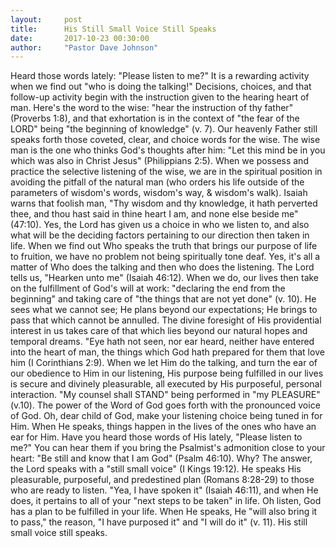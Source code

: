 ```yaml
---
layout:     post
title:      His Still Small Voice Still Speaks
date:       2017-10-23 00:30:00
author:     "Pastor Dave Johnson"
---
```


Heard those words lately:  "Please listen to me?"  It is a rewarding activity when we find out "who is doing the talking!"  Decisions, choices, and that follow-up activity begin with the instruction given to the hearing heart of man.  Here's the word to the wise: "hear the instruction of thy father" (Proverbs 1:8), and that exhortation is in the context of "the fear of the LORD" being "the beginning of knowledge" (v. 7).  Our heavenly Father still speaks forth those coveted, clear, and choice words for the wise.  The wise man is the one who thinks God's thoughts after him: "Let this mind be in you which was also in Christ Jesus" (Philippians 2:5).  When we possess and practice the selective listening of the wise, we are in the spiritual position in avoiding the pitfall of the natural man (who orders his life outside of the parameters of wisdom's words, wisdom's way, & wisdom's walk).  Isaiah warns that foolish man, "Thy wisdom and thy knowledge, it hath perverted thee, and thou hast said in thine heart I am, and none else beside me" (47:10).   Yes, the Lord has given us a choice in who we listen to, and also what will be the deciding factors pertaining to our direction then taken in life.  When we find out Who speaks the truth that brings our purpose of life to fruition, we have no problem not being spiritually tone deaf.   Yes, it's all a matter of Who does the talking and then who does the listening.  The Lord tells us, "Hearken unto me" (Isaiah 46:12).  When we do, our lives then take on the fulfillment of God's will at work: "declaring the end from the beginning" and taking care of "the things that are not yet done" (v. 10).  He sees what we cannot see;  He plans beyond our expectations; He brings to pass that which cannot be annulled.  The divine foresight of His providential interest in us takes care of that which lies beyond our natural hopes and temporal dreams. "Eye hath not seen, nor ear heard, neither have entered into the heart of man, the things which God hath prepared for them that love him (I Corinthians 2:9).  When we let Him do the talking, and turn the ear of our obedience to Him in our listening, His purpose being fulfilled in our lives is secure and divinely pleasurable, all executed by His purposeful, personal interaction.  "My counsel shall STAND" being performed in "my PLEASURE" (v.10).  The power of the Word of God goes forth with the pronounced voice of God.  Oh, dear child of God, make your listening choice being tuned in for Him.  When He speaks, things happen in the lives of the ones who have an ear for Him.   Have you heard those words of His lately, "Please listen to me?"  You can hear them if you bring the Psalmist's admonition close to your heart: "Be still and know that I am God" (Psalm 46:10).  Why?  The answer, the Lord speaks with a "still small voice" (I Kings 19:12).  He speaks His pleasurable, purposeful, and predestined plan (Romans 8:28-29) to those who are ready to listen.   "Yea, I have spoken it" (Isaiah 46:11), and when He does, it pertains to all of your "next steps to be taken"  in life.  Oh listen, God has a plan to be fulfilled in your life.  When He speaks, He "will also bring it to pass," the reason, "I have purposed it" and "I will do it" (v. 11).   His still small voice still speaks.